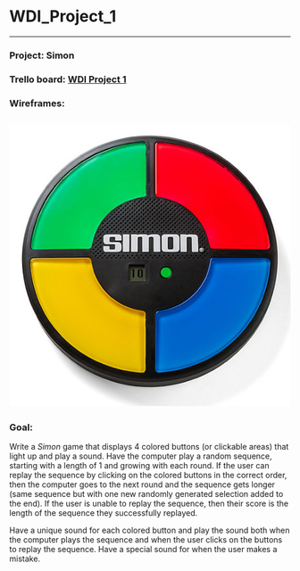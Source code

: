 # WDI_Project_1
---
### Project: Simon
### Trello board: [WDI Project 1](https://trello.com/b/7jtXGODn/wdi-project-1-game)
### Wireframes: 
![Simon Game](images/simon-game.jpg)
---
### Goal:
Write a _Simon_ game that displays 4 colored buttons (or clickable areas) that light up and play a sound. Have the computer play a random sequence, starting with a length of 1 and growing with each round. If the user can replay the sequence by clicking on the colored buttons in the correct order, then the computer goes to the next round and the sequence gets longer (same sequence but with one new randomly generated selection added to the end). If the user is unable to replay the sequence, then their score is the length of the sequence they successfully replayed.

Have a unique sound for each colored button and play the sound both when the computer plays the sequence and when the user clicks on the buttons to replay the sequence. Have a special sound for when the user makes a mistake.
